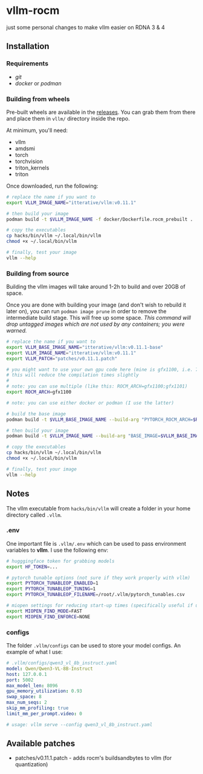 # vllm-rocm
just some personal changes to make vllm easier on RDNA 3 & 4

## Installation

### Requirements
* *git*
* *docker* or *podman*

### Building from wheels
Pre-built wheels are available in the [releases](https://github.com/itterative/vllm-rocm/releases). You can grab them from there and place them in `vllm/` directory inside the repo.

At minimum, you'll need:
* vllm
* amdsmi
* torch
* torchvision
* triton_kernels
* triton

Once downloaded, run the following:
```bash
# replace the name if you want to
export VLLM_IMAGE_NAME="itterative/vllm:v0.11.1"

# then build your image
podman build -t $VLLM_IMAGE_NAME -f docker/Dockerfile.rocm_prebuilt .

# copy the executables
cp hacks/bin/vllm ~/.local/bin/vllm
chmod +x ~/.local/bin/vllm

# finally, test your image
vllm --help
```

### Building from source
Building the vllm images will take around 1-2h to build and over 20GB of space.

Once you are done with building your image (and don't wish to rebuild it later on), you can run `podman image prune` in order to remove the intermediate build stage. This will free up some space. *This command will drop untagged images which are not used by any containers; you were warned.*

```bash
# replace the name if you want to
export VLLM_BASE_IMAGE_NAME="itterative/vllm:v0.11.1-base"
export VLLM_IMAGE_NAME="itterative/vllm:v0.11.1"
export VLLM_PATCH="patches/v0.11.1.patch"

# you might want to use your own gpu code here (mine is gfx1100, i.e. 7900 XTX)
# this will reduce the compilation times slightly
#
# note: you can use multiple (like this: ROCM_ARCH=gfx1100;gfx1101)
export ROCM_ARCH=gfx1100

# note: you can use either docker or podman (I use the latter)

# build the base image
podman build -t $VLLM_BASE_IMAGE_NAME --build-arg "PYTORCH_ROCM_ARCH=$ROCM_ARCH" -f docker/Dockerfile.rocm_base .

# then build your image
podman build -t $VLLM_IMAGE_NAME --build-arg "BASE_IMAGE=$VLLM_BASE_IMAGE_NAME" -f docker/Dockerfile.rocm .

# copy the executables
cp hacks/bin/vllm ~/.local/bin/vllm
chmod +x ~/.local/bin/vllm

# finally, test your image
vllm --help
```

## Notes
The vllm executable from `hacks/bin/vllm` will create a folder in your home directory called `.vllm`.


### .env
One important file is `.vllm/.env` which can be used to pass environment variables to **vllm**. I use the following env:

```bash
# hugggingface token for grabbing models
export HF_TOKEN=...

# pytorch tunable options (not sure if they work properly with vllm)
export PYTORCH_TUNABLEOP_ENABLED=1
export PYTORCH_TUNABLEOP_TUNING=1
export PYTORCH_TUNABLEOP_FILENAME=/root/.vllm/pytorch_tunables.csv

# miopen settings for reducing start-up times (specifically useful if using multimodal models since the visual layers are retuned by default when the resolution changes)
export MIOPEN_FIND_MODE=FAST
export MIOPEN_FIND_ENFORCE=NONE
```

### configs
The folder `.vllm/configs` can be used to store your model configs. An example of what I use:

```yaml
# .vllm/configs/qwen3_vl_8b_instruct.yaml
model: Qwen/Qwen3-VL-8B-Instruct
host: 127.0.0.1
port: 5002
max_model_len: 8096
gpu_memory_utilization: 0.93
swap_space: 8
max_num_seqs: 2
skip_mm_profiling: true
limit_mm_per_prompt.video: 0

# usage: vllm serve --config qwen3_vl_8b_instruct.yaml
```

## Available patches
* patches/v0.11.1.patch - adds rocm's buildsandbytes to vllm (for quantization)
